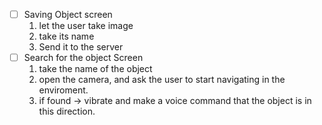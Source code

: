 * [ ] Saving Object screen
  1. let the user take image 
  2. take its name
  3. Send it to the server
* [ ] Search for the object Screen
    1. take the name of the object
    2. open the camera, and ask the user to start navigating in the enviroment.
    3. if found -> vibrate and make a voice command that the object is in this direction.